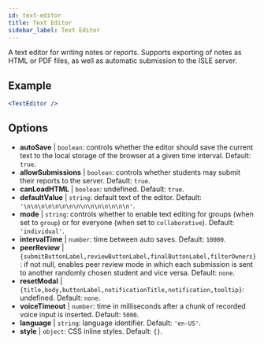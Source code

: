 ```yaml
---
id: text-editor
title: Text Editor
sidebar_label: Text Editor
---
```


A text editor for writing notes or reports. Supports exporting of notes as HTML or PDF files, as well as automatic submission to the ISLE server.

## Example

```jsx live
<TextEditor />
```

## Options

* __autoSave__ | `boolean`: controls whether the editor should save the current text to the local storage of the browser at a given time interval. Default: `true`.
* __allowSubmissions__ | `boolean`: controls whether students may submit their reports to the server. Default: `true`.
* __canLoadHTML__ | `boolean`: undefined. Default: `true`.
* __defaultValue__ | `string`: default text of the editor. Default: `'\n\n\n\n\n\n\n\n\n\n\n\n\n\n\n'`.
* __mode__ | `string`: controls whether to enable text editing for groups (when set to `group`) or for everyone (when set to `collaborative`). Default: `'individual'`.
* __intervalTime__ | `number`: time between auto saves. Default: `10000`.
* __peerReview__ | `{submitButtonLabel,reviewButtonLabel,finalButtonLabel,filterOwners}`: if not null, enables peer review mode in which each submission is sent to another randomly chosen student and vice versa. Default: `none`.
* __resetModal__ | `{title,body,buttonLabel,notificationTitle,notification,tooltip}`: undefined. Default: `none`.
* __voiceTimeout__ | `number`: time in milliseconds after a chunk of recorded voice input is inserted. Default: `5000`.
* __language__ | `string`: language identifier. Default: `'en-US'`.
* __style__ | `object`: CSS inline styles. Default: `{}`.
